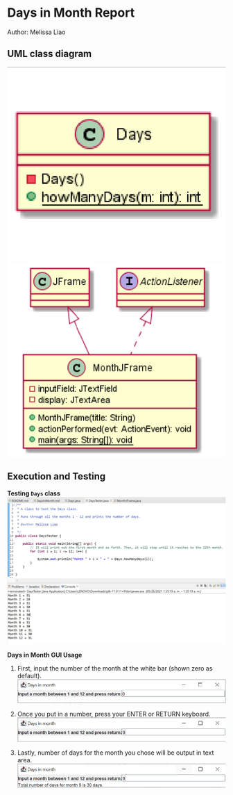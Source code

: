 # Days in Month Report
Author: Melissa Liao

## UML class diagram
![UML class diagram of Days](UML_Days.png)
![UML class diagram of MonthJFrame](UML_MonthJFrame.png)

## Execution and Testing

**Testing `Days` class**
![Successful execution of testing Days Class](successful_execution_DaysTester.png)

**Days in Month GUI Usage**
1. First, input the number of the month at the white bar (shown zero as default).
![Step 1 to use Days in Month GUI application](MonthJFrame_step1.png)

2. Once you put in a number, press your ENTER or RETURN keyboard.
![Step 2 to use Days in Month GUI application](MonthJFrame_step2.png)

3. Lastly, number of days for the month you chose will be output in text area.
![Step 3 to use Days in Month GUI application](MonthJFrame_step3.png)
